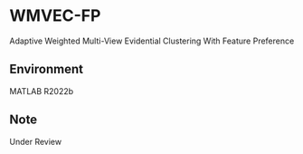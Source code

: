# WMVEC-FP
Adaptive Weighted Multi-View Evidential Clustering With Feature Preference
## Environment
MATLAB R2022b
## Note
Under Review
